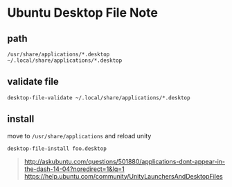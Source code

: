 Ubuntu Desktop File Note
========================

path
----

    /usr/share/applications/*.desktop
    ~/.local/share/applications/*.desktop


validate file
-------------

    desktop-file-validate ~/.local/share/applications/*.desktop

install
-------

move to `/usr/share/applications` and reload unity

    desktop-file-install foo.desktop


> <http://askubuntu.com/questions/501880/applications-dont-appear-in-the-dash-14-04?noredirect=1&lq=1>
> <https://help.ubuntu.com/community/UnityLaunchersAndDesktopFiles>
